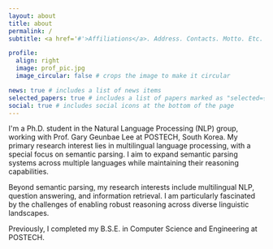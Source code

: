 ```yaml
---
layout: about
title: about
permalink: /
subtitle: <a href='#'>Affiliations</a>. Address. Contacts. Motto. Etc.

profile:
  align: right
  image: prof_pic.jpg
  image_circular: false # crops the image to make it circular

news: true # includes a list of news items
selected_papers: true # includes a list of papers marked as "selected={true}"
social: true # includes social icons at the bottom of the page
---
```


I'm a Ph.D. student in the Natural Language Processing (NLP) group, working with Prof. Gary Geunbae Lee at POSTECH, South Korea. My primary research interest lies in multilingual language processing, with a special focus on semantic parsing. I aim to expand semantic parsing systems across multiple languages while maintaining their reasoning capabilities.

Beyond semantic parsing, my research interests include multilingual NLP, question answering, and information retrieval. I am particularly fascinated by the challenges of enabling robust reasoning across diverse linguistic landscapes.

Previously, I completed my B.S.E. in Computer Science and Engineering at POSTECH.

